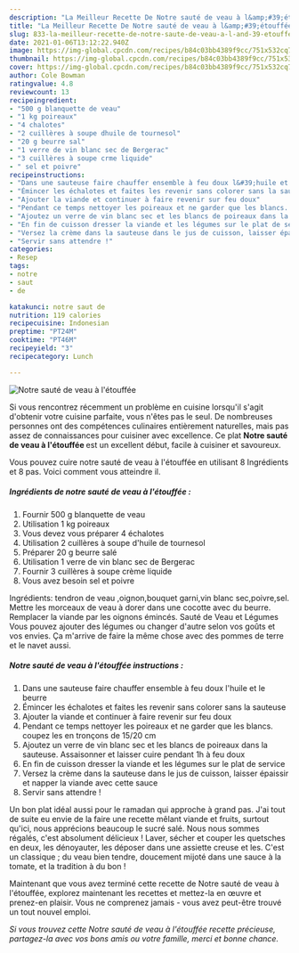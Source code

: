 ```yaml
---
description: "La Meilleur Recette De Notre sauté de veau à l&amp;#39;étouffée"
title: "La Meilleur Recette De Notre sauté de veau à l&amp;#39;étouffée"
slug: 833-la-meilleur-recette-de-notre-saute-de-veau-a-l-and-39-etouffee
date: 2021-01-06T13:12:22.940Z
image: https://img-global.cpcdn.com/recipes/b84c03bb4389f9cc/751x532cq70/notre-saute-de-veau-a-letouffee-photo-principale-de-la-recette.jpg
thumbnail: https://img-global.cpcdn.com/recipes/b84c03bb4389f9cc/751x532cq70/notre-saute-de-veau-a-letouffee-photo-principale-de-la-recette.jpg
cover: https://img-global.cpcdn.com/recipes/b84c03bb4389f9cc/751x532cq70/notre-saute-de-veau-a-letouffee-photo-principale-de-la-recette.jpg
author: Cole Bowman
ratingvalue: 4.8
reviewcount: 13
recipeingredient:
- "500 g blanquette de veau"
- "1 kg poireaux"
- "4 chalotes"
- "2 cuillères à soupe dhuile de tournesol"
- "20 g beurre sal"
- "1 verre de vin blanc sec de Bergerac"
- "3 cuillères à soupe crme liquide"
- " sel et poivre"
recipeinstructions:
- "Dans une sauteuse faire chauffer ensemble à feu doux l&#39;huile et le beurre"
- "Émincer les échalotes et faites les revenir sans colorer sans la sauteuse"
- "Ajouter la viande et continuer à faire revenir sur feu doux"
- "Pendant ce temps nettoyer les poireaux et ne garder que les blancs. coupez les en tronçons de 15/20 cm"
- "Ajoutez un verre de vin blanc sec et les blancs de poireaux dans la sauteuse. Assaisonner et laisser cuire pendant 1h à feu doux"
- "En fin de cuisson dresser la viande et les légumes sur le plat de service"
- "Versez la crème dans la sauteuse dans le jus de cuisson, laisser épaissir et napper la viande avec cette sauce"
- "Servir sans attendre !"
categories:
- Resep
tags:
- notre
- saut
- de

katakunci: notre saut de 
nutrition: 119 calories
recipecuisine: Indonesian
preptime: "PT24M"
cooktime: "PT46M"
recipeyield: "3"
recipecategory: Lunch

---
```



![Notre sauté de veau à l&#39;étouffée](https://img-global.cpcdn.com/recipes/b84c03bb4389f9cc/751x532cq70/notre-saute-de-veau-a-letouffee-photo-principale-de-la-recette.jpg)

Si vous rencontrez récemment un problème en cuisine lorsqu'il s'agit d'obtenir votre cuisine parfaite, vous n'êtes pas le seul. De nombreuses personnes ont des compétences culinaires entièrement naturelles, mais pas assez de connaissances pour cuisiner avec excellence. Ce plat <strong> Notre sauté de veau à l&#39;étouffée </strong> est un excellent début, facile à cuisiner et savoureux.

<!--inarticleads1-->

Vous pouvez cuire notre sauté de veau à l&#39;étouffée en utilisant 8 Ingrédients et 8 pas. Voici comment vous atteindre il.

##### Ingrédients de notre sauté de veau à l&#39;étouffée :

1. Fournir 500 g blanquette de veau
1. Utilisation 1 kg poireaux
1. Vous devez vous préparer 4 échalotes
1. Utilisation 2 cuillères à soupe d&#39;huile de tournesol
1. Préparer 20 g beurre salé
1. Utilisation 1 verre de vin blanc sec de Bergerac
1. Fournir 3 cuillères à soupe crème liquide
1. Vous avez besoin  sel et poivre


Ingrédients: tendron de veau ,oignon,bouquet garni,vin blanc sec,poivre,sel. Mettre les morceaux de veau à dorer dans une cocotte avec du beurre. Remplacer la viande par les oignons émincés. Sauté de Veau et Légumes Vous pouvez ajouter des légumes ou changer d&#39;autre selon vos goûts et vos envies. Ça m&#39;arrive de faire la même chose avec des pommes de terre et le navet aussi. 

<!--inarticleads2-->

##### Notre sauté de veau à l&#39;étouffée instructions :

1. Dans une sauteuse faire chauffer ensemble à feu doux l&#39;huile et le beurre
1. Émincer les échalotes et faites les revenir sans colorer sans la sauteuse
1. Ajouter la viande et continuer à faire revenir sur feu doux
1. Pendant ce temps nettoyer les poireaux et ne garder que les blancs. coupez les en tronçons de 15/20 cm
1. Ajoutez un verre de vin blanc sec et les blancs de poireaux dans la sauteuse. Assaisonner et laisser cuire pendant 1h à feu doux
1. En fin de cuisson dresser la viande et les légumes sur le plat de service
1. Versez la crème dans la sauteuse dans le jus de cuisson, laisser épaissir et napper la viande avec cette sauce
1. Servir sans attendre !


Un bon plat idéal aussi pour le ramadan qui approche à grand pas. J&#39;ai tout de suite eu envie de la faire une recette mêlant viande et fruits, surtout qu&#39;ici, nous apprécions beaucoup le sucré salé. Nous nous sommes régalés, c&#39;est absolument délicieux ! Laver, sécher et couper les quetsches en deux, les dénoyauter, les déposer dans une assiette creuse et les. C&#39;est un classique ; du veau bien tendre, doucement mijoté dans une sauce à la tomate, et la tradition à du bon ! 

<!--inarticleads1-->

<p>
Maintenant que vous avez terminé cette recette de Notre sauté de veau à l&#39;étouffée, explorez maintenant les recettes et mettez-la en œuvre et prenez-en plaisir. Vous ne comprenez jamais - vous avez peut-être trouvé un tout nouvel emploi.
</p>

<p>
<i>Si vous trouvez cette Notre sauté de veau à l&#39;étouffée recette précieuse, partagez-la avec vos bons amis ou votre famille, merci et bonne chance.</i>
</p>

